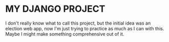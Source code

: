 # MY DJANGO PROJECT

I don't really know what to call this project, but the initial idea was an election web app, now I'm just trying to practice as much as I can with this. Maybe I might make something comprehensive out of it.